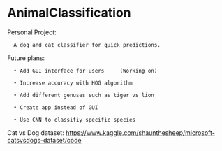 # AnimalClassification

Personal Project:

      A dog and cat classifier for quick predictions. 


Future plans:

      •	Add GUI interface for users     (Working on)

      •	Increase accuracy with HOG algorithm

      •	Add different genuses such as tiger vs lion

      •	Create app instead of GUI

      •	Use CNN to classifiy specific species


Cat vs Dog dataset: https://www.kaggle.com/shaunthesheep/microsoft-catsvsdogs-dataset/code
